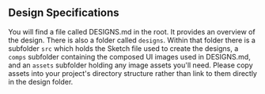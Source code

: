 ## Design Specifications
You will find a file called DESIGNS.md in the root. It provides an overview of the design. There is also a folder called `designs`. Within that folder there is a subfolder `src` which holds the Sketch file used to create the designs, a `comps` subfolder containing the composed UI images used in DESIGNS.md, and an `assets` subfolder holding any image assets you'll need. Please copy assets into your project's directory structure rather than link to them directly in the design folder.